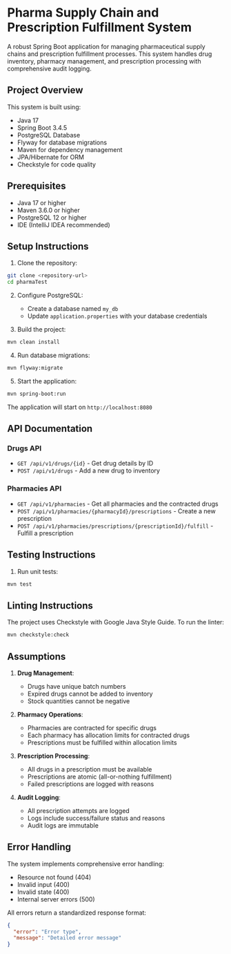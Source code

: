 # Pharma Supply Chain and Prescription Fulfillment System

A robust Spring Boot application for managing pharmaceutical supply chains and prescription fulfillment processes. This system handles drug inventory, pharmacy management, and prescription processing with comprehensive audit logging.

## Project Overview

This system is built using:
- Java 17
- Spring Boot 3.4.5
- PostgreSQL Database
- Flyway for database migrations
- Maven for dependency management
- JPA/Hibernate for ORM
- Checkstyle for code quality

## Prerequisites

- Java 17 or higher
- Maven 3.6.0 or higher
- PostgreSQL 12 or higher
- IDE (IntelliJ IDEA recommended)

## Setup Instructions

1. Clone the repository:
```bash
git clone <repository-url>
cd pharmaTest
```

2. Configure PostgreSQL:
   - Create a database named `my_db`
   - Update `application.properties` with your database credentials

3. Build the project:
```bash
mvn clean install
```

4. Run database migrations:
```bash
mvn flyway:migrate
```

5. Start the application:
```bash
mvn spring-boot:run
```

The application will start on `http://localhost:8080`

## API Documentation

### Drugs API
- `GET /api/v1/drugs/{id}` - Get drug details by ID
- `POST /api/v1/drugs` - Add a new drug to inventory

### Pharmacies API
- `GET /api/v1/pharmacies` - Get all pharmacies and the contracted drugs
- `POST /api/v1/pharmacies/{pharmacyId}/prescriptions` - Create a new prescription
- `POST /api/v1/pharmacies/prescriptions/{prescriptionId}/fulfill` - Fulfill a prescription

## Testing Instructions

1. Run unit tests:
```bash
mvn test
```

## Linting Instructions

The project uses Checkstyle with Google Java Style Guide. To run the linter:

```bash
mvn checkstyle:check
```

## Assumptions

1. **Drug Management**:
   - Drugs have unique batch numbers
   - Expired drugs cannot be added to inventory
   - Stock quantities cannot be negative

2. **Pharmacy Operations**:
   - Pharmacies are contracted for specific drugs
   - Each pharmacy has allocation limits for contracted drugs
   - Prescriptions must be fulfilled within allocation limits

3. **Prescription Processing**:
   - All drugs in a prescription must be available
   - Prescriptions are atomic (all-or-nothing fulfillment)
   - Failed prescriptions are logged with reasons

4. **Audit Logging**:
   - All prescription attempts are logged
   - Logs include success/failure status and reasons
   - Audit logs are immutable

## Error Handling

The system implements comprehensive error handling:
- Resource not found (404)
- Invalid input (400)
- Invalid state (400)
- Internal server errors (500)

All errors return a standardized response format:
```json
{
  "error": "Error type",
  "message": "Detailed error message"
}
``` 